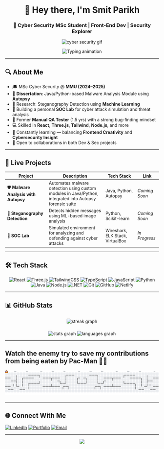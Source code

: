 <h1 align="center">👋 Hey there, I'm Smit Parikh</h1>
<h3 align="center">🚀 Cyber Security MSc Student | Front-End Dev | Security Explorer</h3>

<p align="center">
  <img src="https://media.giphy.com/media/26AHONQ79FdWZhAI0/giphy.gif" width="400" alt="cyber security gif" />
</p>

<p align="center">
  <img src="https://readme-typing-svg.demolab.com?font=Fira+Code&weight=500&size=24&pause=1000&color=36BCF7&center=true&vCenter=true&width=900&lines=MSc+Cyber+Security+%40+MMU+(2024-2025);Malware+Analysis+%7C+SOC+Lab+Builder+%7C+Steganography+Research;Frontend+Developer+(React+%7C+Three.js+%7C+Tailwind);Always+Learning+and+Experimenting+%F0%9F%A7%A0" alt="Typing animation" />
</p>


---

## 🔍 About Me

- 🎓 MSc Cyber Security @ **MMU (2024–2025)**
- 🔬 **Dissertation**: Java/Python-based Malware Analysis Module using **Autopsy**
- 🧠 Research: Steganography Detection using **Machine Learning**
- 🧪 Building a personal **SOC Lab** for cyber attack simulation and threat analysis
- 🧰 Former **Manual QA Tester** (1.5 yrs) with a strong bug-finding mindset
- 💻 Skilled in **React**, **Three.js**, **Tailwind**, **Node.js**, and more
- 🌱 Constantly learning — balancing **Frontend Creativity** and **Cybersecurity Insight**
- 🤝 Open to collaborations in both Dev & Sec projects

---

## 🚀 Live Projects

| Project | Description | Tech Stack | Link |
|--------|-------------|------------|------|
| 🛡️ **Malware Analysis with Autopsy** | Automates malware detection using custom modules in Java/Python, integrated into Autopsy forensic suite | Java, Python, Autopsy | *Coming Soon* |
| 🧠 **Steganography Detection** | Detects hidden messages using ML-based image analysis | Python, Scikit-learn | *Coming Soon* |
| 🧪 **SOC Lab** | Simulated environment for analyzing and defending against cyber attacks | Wireshark, ELK Stack, VirtualBox | *In Progress* |

---

## 🛠️ Tech Stack

<div align="center">
  
  ![React](https://img.shields.io/badge/-React-61DAFB?style=for-the-badge&logo=react&logoColor=black)
  ![Three.js](https://img.shields.io/badge/-Three.js-000000?style=for-the-badge&logo=three.js&logoColor=white)
  ![TailwindCSS](https://img.shields.io/badge/-TailwindCSS-38B2AC?style=for-the-badge&logo=tailwind-css&logoColor=white)
  ![TypeScript](https://img.shields.io/badge/-TypeScript-007ACC?style=for-the-badge&logo=typescript&logoColor=white)
  ![JavaScript](https://img.shields.io/badge/-JavaScript-F7DF1E?style=for-the-badge&logo=javascript&logoColor=black)
  ![Python](https://img.shields.io/badge/-Python-3776AB?style=for-the-badge&logo=python&logoColor=white)
  ![Java](https://img.shields.io/badge/-Java-007396?style=for-the-badge&logo=java&logoColor=white)
  ![Node.js](https://img.shields.io/badge/-Node.js-339933?style=for-the-badge&logo=node.js&logoColor=white)
  ![.NET](https://img.shields.io/badge/-.NET-512BD4?style=for-the-badge&logo=dotnet&logoColor=white)
  ![Git](https://img.shields.io/badge/-Git-F05032?style=for-the-badge&logo=git&logoColor=white)
  ![GitHub](https://img.shields.io/badge/-GitHub-181717?style=for-the-badge&logo=github&logoColor=white)
  ![Netlify](https://img.shields.io/badge/-Netlify-00C7B7?style=for-the-badge&logo=netlify&logoColor=white)

</div>

---

## 📊 GitHub Stats

###

<div align="center">
  <img src="https://streak-stats.demolab.com?user=Sam2021&locale=en&mode=daily&theme=dark&hide_border=false&border_radius=5&order=3" height="220" alt="streak graph"  />
</div>

###

<div align="center">
  <img src="https://github-readme-stats.vercel.app/api?username=Sam2021&hide_title=false&hide_rank=false&show_icons=true&include_all_commits=true&count_private=true&disable_animations=false&theme=dracula&locale=en&hide_border=false&order=1" height="150" alt="stats graph"  />
  <img src="https://github-readme-stats.vercel.app/api/top-langs?username=Sam2021&locale=en&hide_title=false&layout=compact&card_width=320&langs_count=5&theme=dracula&hide_border=false&order=2" height="150" alt="languages graph"  />
</div>

---

## Watch the enemy try to save my contributions from being eaten by Pac-Man 👾🔥


<picture>
  <source media="(prefers-color-scheme: dark)" srcset="https://raw.githubusercontent.com/Sam2021/Sam2021/output/pacman-contribution-graph-dark.svg">
  <source media="(prefers-color-scheme: light)" srcset="https://raw.githubusercontent.com/Sam2021/Sam2021/output/pacman-contribution-graph.svg">
  <img alt="pacman contribution graph" src="https://raw.githubusercontent.com/Sam2021/Sam2021/output/pacman-contribution-graph.svg">
</picture>

###

---

## 🌐 Connect With Me

[![LinkedIn](https://img.shields.io/badge/-LinkedIn-blue?style=for-the-badge&logo=linkedin&logoColor=white)](https://linkedin.com/in/smitparikh/)
[![Portfolio](https://img.shields.io/badge/-Portfolio-black?style=for-the-badge&logo=firefox&logoColor=white)](https://your-portfolio-link.com)
[![Email](https://img.shields.io/badge/-Email-D14836?style=for-the-badge&logo=gmail&logoColor=white)](mailto:your.email@example.com)

---

<p align="center">
  <img src="https://quotes-github-readme.vercel.app/api?type=horizontal&theme=radical" />
</p>
